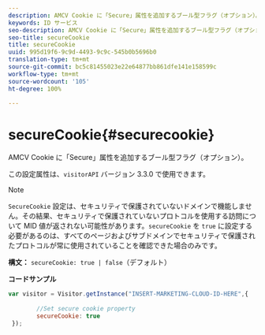 ```yaml
---
description: AMCV Cookie に「Secure」属性を追加するブール型フラグ（オプション）。
keywords: ID サービス
seo-description: AMCV Cookie に「Secure」属性を追加するブール型フラグ（オプション）。
seo-title: secureCookie
title: secureCookie
uuid: 995d19f6-9c9d-4493-9c9c-545b0b5696b0
translation-type: tm+mt
source-git-commit: bc5c81455023e22e64877bb861dfe141e158599c
workflow-type: tm+mt
source-wordcount: '105'
ht-degree: 100%

---
```



# secureCookie{#securecookie}

AMCV Cookie に「Secure」属性を追加するブール型フラグ（オプション）。

この設定属性は、`visitorAPI` バージョン 3.3.0 で使用できます。

>[!NOTE]
>
>`SecureCookie` 設定は、セキュリティで保護されていないドメインで機能しません。その結果、セキュリティで保護されていないプロトコルを使用する訪問について MID 値が返されない可能性があります。`secureCookie` を `true` に設定する必要があるのは、すべてのページおよびサブドメインでセキュリティで保護されたプロトコルが常に使用されていることを確認できた場合のみです。

**構文：** `secureCookie: true | false`（デフォルト）

**コードサンプル**

```js
var visitor = Visitor.getInstance("INSERT-MARKETING-CLOUD-ID-HERE",{ 
 
        //Set secure cookie property 
        secureCookie: true 
 });
```

